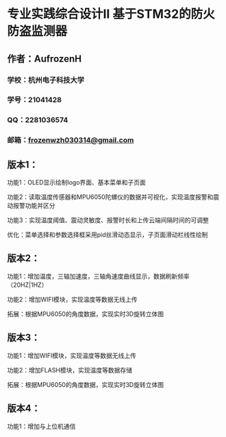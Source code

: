 # 专业实践综合设计II 基于STM32的防火防盗监测器
## 作者：AufrozenH
### 学校：杭州电子科技大学
### 学号：21041428
### QQ：2281036574
### 邮箱：frozenwzh030314@gmail.com

## 版本1：
功能1：OLED显示绘制logo界面、基本菜单和子页面

功能2：读取温度传感器和MPU6050陀螺仪的数据并可视化，实现温度报警和震动报警功能并区分

功能3：实现温度阈值、震动灵敏度、报警时长和上传云端间隔时间的可调整

优化：菜单选择和参数选择框采用pid丝滑动态显示，子页面滑动栏线性绘制

## 版本2：
功能1：增加温度，三轴加速度，三轴角速度曲线显示，数据刷新频率（20HZ|1HZ）

功能2：增加WIFI模块，实现温度等数据无线上传

拓展：根据MPU6050的角度数据，实现实时3D旋转立体图

## 版本3：
功能1：增加WIFI模块，实现温度等数据无线上传

功能2：增加FLASH模块，实现温度等数据存储

拓展：根据MPU6050的角度数据，实现实时3D旋转立体图

## 版本4：
功能1：增加与上位机通信
